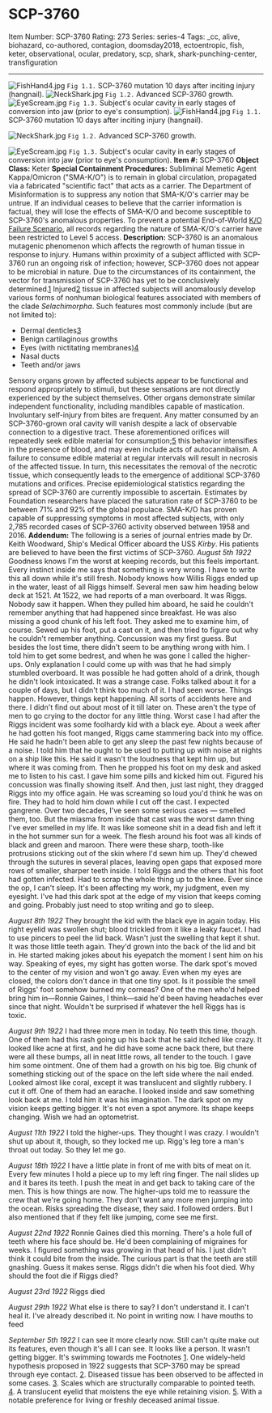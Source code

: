 # SCP-3760
Item Number: SCP-3760
Rating: 273
Series: series-4
Tags: _cc, alive, biohazard, co-authored, contagion, doomsday2018, ectoentropic, fish, keter, observational, ocular, predatory, scp, shark, shark-punching-center, transfiguration

---

![FishHand4.jpg](https://scp-wiki.wdfiles.com/local--files/scp-3760/FishHand4.jpg)
`Fig 1.1.` SCP-3760 mutation 10 days after inciting injury (hangnail).
![NeckShark.jpg](https://scp-wiki.wdfiles.com/local--files/scp-3760/NeckShark.jpg)
`Fig 1.2.` Advanced SCP-3760 growth.
![EyeScream.jpg](https://scp-wiki.wdfiles.com/local--files/scp-3760/EyeScream.jpg)
`Fig 1.3.` Subject's ocular cavity in early stages of conversion into jaw (prior to eye's consumption).
![FishHand4.jpg](https://scp-wiki.wdfiles.com/local--files/scp-3760/FishHand4.jpg)
`Fig 1.1.` SCP-3760 mutation 10 days after inciting injury (hangnail).
  

![NeckShark.jpg](https://scp-wiki.wdfiles.com/local--files/scp-3760/NeckShark.jpg)
`Fig 1.2.` Advanced SCP-3760 growth.
  

![EyeScream.jpg](https://scp-wiki.wdfiles.com/local--files/scp-3760/EyeScream.jpg)
`Fig 1.3.` Subject's ocular cavity in early stages of conversion into jaw (prior to eye's consumption).
**Item #:** SCP-3760
**Object Class:** Keter
**Special Containment Procedures:** Subliminal Memetic Agent Kappa/Omicron ("SMA-K/O") is to remain in global circulation, propagated via a fabricated "scientific fact" that acts as a carrier. The Department of Misinformation is to suppress any notion that SMA-K/O's carrier may be untrue.
If an individual ceases to believe that the carrier information is factual, they will lose the effects of SMA-K/O and become susceptible to SCP-3760's anomalous properties. To prevent a potential End-of-World [K/O Failure Scenario](/k-o-failure-scenario-hub), all records regarding the nature of SMA-K/O's carrier have been restricted to Level 5 access.
**Description:** SCP-3760 is an anomalous mutagenic phenomenon which affects the regrowth of human tissue in response to injury. Humans within proximity of a subject afflicted with SCP-3760 run an ongoing risk of infection; however, SCP-3760 does not appear to be microbial in nature. Due to the circumstances of its containment, the vector for transmission of SCP-3760 has yet to be conclusively determined.[1](javascript:;)
Injured[2](javascript:;) tissue in affected subjects will anomalously develop various forms of nonhuman biological features associated with members of the clade _Selachimorpha_. Such features most commonly include (but are not limited to):
  * Dermal denticles[3](javascript:;)
  * Benign cartilaginous growths
  * Eyes (with nictitating membranes)[4](javascript:;)
  * Nasal ducts
  * Teeth and/or jaws

Sensory organs grown by affected subjects appear to be functional and respond appropriately to stimuli, but these sensations are not directly experienced by the subject themselves. Other organs demonstrate similar independent functionality, including mandibles capable of mastication. Involuntary self-injury from bites are frequent. Any matter consumed by an SCP-3760-grown oral cavity will vanish despite a lack of observable connection to a digestive tract.
These aforementioned orifices will repeatedly seek edible material for consumption;[5](javascript:;) this behavior intensifies in the presence of blood, and may even include acts of autocannibalism. A failure to consume edible material at regular intervals will result in necrosis of the affected tissue. In turn, this necessitates the removal of the necrotic tissue, which consequently leads to the emergence of additional SCP-3760 mutations and orifices.
Precise epidemiological statistics regarding the spread of SCP-3760 are currently impossible to ascertain. Estimates by Foundation researchers have placed the saturation rate of SCP-3760 to be between 71% and 92% of the global populace. SMA-K/O has proven capable of suppressing symptoms in most affected subjects, with only 2,785 recorded cases of SCP-3760 activity observed between 1958 and 2016.
**Addendum:** The following is a series of journal entries made by Dr. Keith Woodward, Ship's Medical Officer aboard the USS _Kirby_. His patients are believed to have been the first victims of SCP-3760.
_August 5th 1922_
Goodness knows I'm the worst at keeping records, but this feels important. Every instinct inside me says that something is very wrong. I have to write this all down while it's still fresh.
Nobody knows how Willis Riggs ended up in the water, least of all Riggs himself. Several men saw him heading below deck at 1521. At 1522, we had reports of a man overboard.
It was Riggs. Nobody saw it happen. When they pulled him aboard, he said he couldn't remember anything that had happened since breakfast. He was also missing a good chunk of his left foot.
They asked me to examine him, of course. Sewed up his foot, put a cast on it, and then tried to figure out why he couldn't remember anything. Concussion was my first guess. But besides the lost time, there didn't seem to be anything wrong with him. I told him to get some bedrest, and when he was gone I called the higher-ups. Only explanation I could come up with was that he had simply stumbled overboard. It was possible he had gotten ahold of a drink, though he didn't look intoxicated.
It was a strange case. Folks talked about it for a couple of days, but I didn't think too much of it. I had seen worse. Things happen.
However, things kept happening. All sorts of accidents here and there. I didn't find out about most of it till later on. These aren't the type of men to go crying to the doctor for any little thing. Worst case I had after the Riggs incident was some foolhardy kid with a black eye.
About a week after he had gotten his foot manged, Riggs came stammering back into my office. He said he hadn't been able to get any sleep the past few nights because of a noise. I told him that he ought to be used to putting up with noise at nights on a ship like this. He said it wasn't the loudness that kept him up, but where it was coming from. Then he propped his foot on my desk and asked me to listen to his cast.
I gave him some pills and kicked him out. Figured his concussion was finally showing itself.
And then, just last night, they dragged Riggs into my office again. He was screaming so loud you'd think he was on fire. They had to hold him down while I cut off the cast.
I expected gangrene. Over two decades, I've seen some serious cases — smelled them, too.
But the miasma from inside that cast was the worst damn thing I've ever smelled in my life. It was like someone shit in a dead fish and left it in the hot summer sun for a week. The flesh around his foot was all kinds of black and green and maroon. There were these sharp, tooth-like protrusions sticking out of the skin where I'd sewn him up. They'd chewed through the sutures in several places, leaving open gaps that exposed more rows of smaller, sharper teeth inside.
I told Riggs and the others that his foot had gotten infected. Had to scrap the whole thing up to the knee. Ever since the op, I can't sleep. It's been affecting my work, my judgment, even my eyesight. I've had this dark spot at the edge of my vision that keeps coming and going. Probably just need to stop writing and go to sleep.
  
  

_August 8th 1922_
They brought the kid with the black eye in again today. His right eyelid was swollen shut; blood trickled from it like a leaky faucet. I had to use pincers to peel the lid back. Wasn't just the swelling that kept it shut. It was those little teeth again. They'd grown into the back of the lid and bit in.
He started making jokes about his eyepatch the moment I sent him on his way.
Speaking of eyes, my sight has gotten worse. The dark spot's moved to the center of my vision and won't go away. Even when my eyes are closed, the colors don't dance in that one tiny spot. Is it possible the smell of Riggs' foot somehow burned my corneas? One of the men who'd helped bring him in—Ronnie Gaines, I think—said he'd been having headaches ever since that night. Wouldn't be surprised if whatever the hell Riggs has is toxic.
  
  

_August 9th 1922_
I had three more men in today. No teeth this time, though.
One of them had this rash going up his back that he said itched like crazy. It looked like acne at first, and he did have some acne back there, but there were all these bumps, all in neat little rows, all tender to the touch. I gave him some ointment.
One of them had a growth on his big toe. Big chunk of something sticking out of the space on the left side where the nail ended. Looked almost like coral, except it was translucent and slightly rubbery. I cut it off.
One of them had an earache. I looked inside and saw something look back at me. I told him it was his imagination.
The dark spot on my vision keeps getting bigger. It's not even a spot anymore. Its shape keeps changing. Wish we had an optometrist.
  
  

_August 11th 1922_
I told the higher-ups. They thought I was crazy. I wouldn't shut up about it, though, so they locked me up.
Rigg's leg tore a man's throat out today. So they let me go.
  
  

_August 18th 1922_
I have a little plate in front of me with bits of meat on it. Every few minutes I hold a piece up to my left ring finger. The nail slides up and it bares its teeth. I push the meat in and get back to taking care of the men. This is how things are now.
The higher-ups told me to reassure the crew that we're going home. They don't want any more men jumping into the ocean. Risks spreading the disease, they said.
I followed orders. But I also mentioned that if they felt like jumping, come see me first.
  
  

_August 22nd 1922_
Ronnie Gaines died this morning. There's a hole full of teeth where his face should be. He'd been complaining of migraines for weeks. I figured something was growing in that head of his. I just didn't think it could bite from the inside.
The curious part is that the teeth are still gnashing. Guess it makes sense. Riggs didn't die when his foot died. Why should the foot die if Riggs died?
  
  

_August 23rd 1922_
Riggs died
  
  

_August 29th 1922_
What else is there to say? I don't understand it. I can't heal it. I've already described it. No point in writing now. I have mouths to feed
  
  

_September 5th 1922_
I can see it more clearly now. Still can't quite make out its features, even though it's all I can see. It looks like a person.
It wasn't getting bigger.
It's swimming towards me
Footnotes
[1](javascript:;). One widely-held hypothesis proposed in 1922 suggests that SCP-3760 may be spread through eye contact.
[2](javascript:;). Diseased tissue has been observed to be affected in some cases.
[3](javascript:;). Scales which are structurally comparable to pointed teeth.
[4](javascript:;). A translucent eyelid that moistens the eye while retaining vision.
[5](javascript:;). With a notable preference for living or freshly deceased animal tissue.